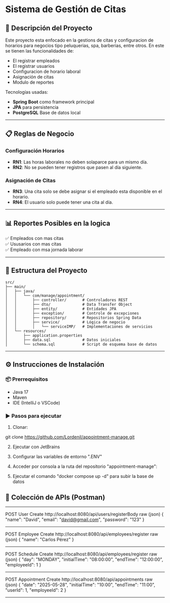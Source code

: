 # Sistema de Gestión de Citas

## 📝 Descripción del Proyecto

Este proyecto esta enfocado en la gestions de citas y configuracion de horarios para negocios tipo peluquerias, spa, barberias, entre otros.
En este se tienen las funcionalidades de:

- El registrar empleados
- El registrar usuarios
- Configuracion de horario laboral
- Asignación de citas
- Modulo de reportes

Tecnologías usadas:

- **Spring Boot** como framework principal
- **JPA** para persistencia
- **PostgreSQL** Base de datos local

---

## 📋 Reglas de Negocio

### Configuración Horarios

- **RN1**: Las horas laborales no deben solaparce para un mismo día.
- **RN2**: No se pueden tener registros que pasen al día siguiente.

### Asignación de Citas

- **RN3**: Una cita solo se debe asignar si el empleado esta disponible en el horario.
- **RN4**: El usuario solo puede tener una cita al día.

---

## 📊 Reportes Posibles en la logica

✅ Empleados con mas citas  
✅ Ususarios con mas citas  
✅ Empleado con msa jornada laborar

---

## 📂 Estructura del Proyecto

```
src/
├── main/
│   ├── java/
│   │   └── com/manage/appointment/
│   │       ├── controller/       # Controladores REST
│   │       ├── dto/              # Data Transfer Object
│   │       ├── entity/           # Entidades JPA
│   │       ├── exception/        # Controle de excepciones
│   │       ├── repository/       # Repositorios Spring Data
│   │       ├── service/          # Lógica de negocio
│   │       │   └── serviceIMP/   # Implementaciones de servicios
│   └── resources/
│       ├── application.properties
│       ├── data.sql              # Datos iniciales
│       └── schema.sql            # Script de esquema base de datos
```

---

## ⚙️ Instrucciones de Instalación

### 📦 Prerrequisitos

- Java 17
- Maven
- IDE (IntelliJ o VSCode)

### ▶️ Pasos para ejecutar

1. Clonar:

git clone https://github.com/Lordenil/appointment-manage.git

2. Ejecutar con JetBrains

3. Configurar las variables de entorno ".ENV"

4. Acceder por consola a la ruta del repositorio "appointment-manage":

5. Ejecutar el comando "docker compose up -d" para subir la base de datos

## 📮 Colección de APIs (Postman)

---

POST
User Create
http://localhost:8080/api/users/registerBody
raw (json)
{
"name": "David",
"email": "david@gmail.com",
"password": "123"
}

---

POST
Employee Create
http://localhost:8080/api/employees/register
raw (json)
{
"name": "Carlos Pérez"
}

---

POST
Schedule Create
http://localhost:8080/api/employees/register
raw (json)
{
"day": "MONDAY",
"initialTime": "08:00:00",
"endTime": "12:00:00",
"employeeId": 1
}

---

POST
Appointment Create
http://localhost:8080/api/appointments
raw (json)
{
"date": "2025-05-28",
"initialTime": "10:00",
"endTime": "11:00",
"userId": 1,
"employeeId": 2
}

---
